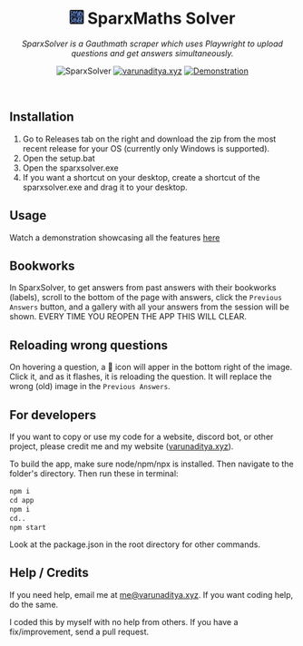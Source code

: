 
<div align='center'>

# <img src="logo.png" style="width: 25px"> SparxMaths Solver

_SparxSolver is a Gauthmath scraper which uses Playwright to upload questions and get answers simultaneously._ <br>

![SparxSolver](https://img.shields.io/badge/SparxSolver-1.0-%234696f7) [![varunaditya.xyz](https://img.shields.io/badge/varunaditya.xyz-%234696f7)](https://varunaditya.xyz) [![Demonstration](https://img.shields.io/badge/Demonstration-gray)](https://streamable.com/qh51k4)

</div> <br>

## Installation
1. Go to Releases tab on the right and download the zip from the most recent release for your OS (currently only Windows is supported).
2. Open the setup.bat
3. Open the sparxsolver.exe
4. If you want a shortcut on your desktop, create a shortcut of the sparxsolver.exe and drag it to your desktop.
## Usage
Watch a demonstration showcasing all the features [here](https://streamable.com/qh51k4)
## Bookworks
In SparxSolver, to get answers from past answers with their bookworks (labels), scroll to the bottom of the page with answers, click the `Previous Answers` button, and a gallery with all your answers from the session will be shown. EVERY TIME YOU REOPEN THE APP THIS WILL CLEAR.
## Reloading wrong questions
On hovering a question, a 🔄 icon will apper in the bottom right of the image. Click it, and as it flashes, it is reloading the question. It will replace the wrong (old) image in the `Previous Answers`.
## For developers
If you want to copy or use my code for a website, discord bot, or other project, please credit me and my website ([varunaditya.xyz](https://varunaditya.xyz)).

To build the app, make sure node/npm/npx is installed. Then navigate to the folder's directory. Then run these in terminal:

```
npm i
cd app
npm i
cd..
npm start
```

Look at the package.json in the root directory for other commands.

## Help / Credits
If you need help, email me at me@varunaditya.xyz. If you want coding help, do the same. 

I coded this by myself with no help from others. If you have a fix/improvement, send a pull request.
